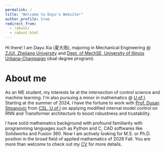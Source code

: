 ```yaml
---
permalink: /
title: "Welcome to Dayu's Website!"
author_profile: true
redirect_from: 
  - /about/
  - /about.html
---
```


Hi there! I am Dayu Xia (夏大雨), majoring in Mechanical Engineering @ [ZJUI, Zhejiang University](https://zjui.intl.zju.edu.cn/en) and [Dept. of MechSE, University of Illinois Urbana-Champaign](https://mechse.illinois.edu/) (dual degree program).

About me
======
As an ME student, my interests lie at the intersection of control science and machine learning. I'm also pursuing a minor in mathematics @ [U of I](https://illinois.edu/). Starting at the summer of 2024, I have the fortune to work with [Prof. Dusan Stipanovic](https://ise.illinois.edu/directory/profile/dusan) from [CSL, U of I](https://csl.illinois.edu/) on applying modified internal model control on RNN and Transformer architecture to boost robustness and trustability.

I have solid mathematics background with profound familiarity with programming languages such as Python and C, CAD softwares like Solidworks and Fusion 360. Now I am actively looking for M.S. or Ph.D. position in the broad field of applied mathematics of 2026 Fall. You are more than welcome to check out my [CV](https://dyxia1241.github.io/files/CV_new.pdf) for more details.
